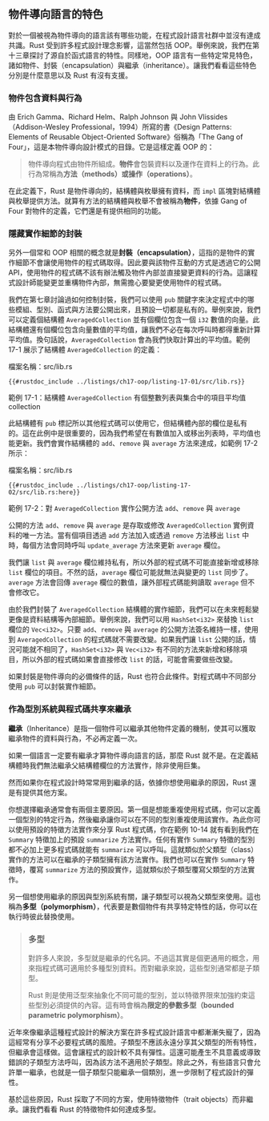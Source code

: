 ## 物件導向語言的特色

對於一個被視為物件導向的語言該有哪些功能，在程式設計語言社群中並沒有達成共識。Rust 受到許多程式設計理念影響，這當然包括 OOP。舉例來說，我們在第十三章探討了源自於函式語言的特性。同樣地，OOP 語言有一些特定常見特色，諸如物件、封裝（encapsulation）與繼承（inheritance）。讓我們看看這些特色分別是什麼意思以及 Rust 有沒有支援。

### 物件包含資料與行為

由 Erich Gamma、Richard Helm、Ralph Johnson 與 John Vlissides（Addison-Wesley Professional，1994）所寫的書《Design Patterns: Elements of Reusable Object-Oriented Software》俗稱為「The Gang of Four」，這是本物件導向設計模式的目錄。它是這樣定義 OOP 的：

> 物件導向程式由物件所組成。**物件**會包裝資料以及運作在資料上的行為。此行為常稱為**方法（methods）**或**操作（operations）**。

在此定義下，Rust 是物件導向的，結構體與枚舉擁有資料，而 `impl` 區塊對結構體與枚舉提供方法。就算有方法的結構體與枚舉不會被稱為**物件**，依據 Gang of Four 對物件的定義，它們還是有提供相同的功能。

### 隱藏實作細節的封裝

另外一個常和 OOP 相關的概念就是**封裝（encapsulation）**，這指的是物件的實作細節不會讓使用物件的程式碼取得。因此要與該物件互動的方式是透過它的公開 API，使用物件的程式碼不該有辦法觸及物件內部並直接變更資料的行為。這讓程式設計師能變更並重構物件內部，無需擔心要變更使用物件的程式碼。

我們在第七章討論過如何控制封裝，我們可以使用 `pub` 關鍵字來決定程式中的哪些模組、型別、函式與方法要公開出來，且預設一切都是私有的。舉例來說，我們可以定義個結構體 `AveragedCollection` 並有個欄位包含一個 `i32` 數值的向量。此結構體還有個欄位包含向量數值的平均值，讓我們不必在每次呼叫時都得重新計算平均值。換句話說，`AveragedCollection` 會為我們快取計算出的平均值。範例 17-1 展示了結構體 `AveragedCollection` 的定義：

<span class="filename">檔案名稱：src/lib.rs</span>

```rust,noplayground
{{#rustdoc_include ../listings/ch17-oop/listing-17-01/src/lib.rs}}
```

<span class="caption">範例 17-1：結構體 `AveragedCollection` 有個整數列表與集合中的項目平均值
collection</span>

此結構體有 `pub` 標記所以其他程式碼可以使用它，但結構體內部的欄位是私有的。這在此例中是很重要的，因為我們希望在有數值加入或移出列表時，平均值也能更新。我們會實作結構體的 `add`、`remove` 與 `average` 方法來達成，如範例 17-2 所示：

<span class="filename">檔案名稱：src/lib.rs</span>

```rust,noplayground
{{#rustdoc_include ../listings/ch17-oop/listing-17-02/src/lib.rs:here}}
```

<span class="caption">範例 17-2：對 `AveragedCollection` 實作公開方法 `add`、`remove` 與 `average`</span>

公開的方法 `add`、`remove` 與 `average` 是存取或修改 `AveragedCollection` 實例資料的唯一方法。當有個項目透過 `add` 方法加入或透過 `remove` 方法移出 `list` 中時，每個方法會同時呼叫 `update_average` 方法來更新 `average` 欄位。

我們讓 `list` 與 `average` 欄位維持私有，所以外部的程式碼不可能直接新增或移除 `list` 欄位的項目。不然的話，`average` 欄位可能就無法與變更的 `list` 同步了。`average` 方法會回傳 `average` 欄位的數值，讓外部程式碼能夠讀取 `average` 但不會修改它。

由於我們封裝了 `AveragedCollection` 結構體的實作細節，我們可以在未來輕鬆變更像是資料結構等內部細節。舉例來說，我們可以用 `HashSet<i32>` 來替換 `list` 欄位的 `Vec<i32>`。只要 `add`、`remove` 與 `average` 的公開方法簽名維持一樣，使用到 `AveragedCollection` 的程式碼就不需要改變。如果我們讓 `list` 公開的話，情況可能就不相同了，`HashSet<i32>` 與 `Vec<i32>` 有不同的方法來新增和移除項目，所以外部的程式碼如果會直接修改 `list` 的話，可能會需要做些改變。

如果封裝是物件導向的必備條件的話，Rust 也符合此條件。對程式碼中不同部分使用 `pub` 可以封裝實作細節。

### 作為型別系統與程式碼共享來繼承

**繼承**（Inheritance）是指一個物件可以繼承其他物件定義的機制，使其可以獲取繼承物件的資料與行為，不必再定義一次。

如果一個語言一定要有繼承才算物件導向語言的話，那麼 Rust 就不是。在定義結構體時我們無法繼承父結構體欄位的方法實作，除非使用巨集。

然而如果你在程式設計時常常用到繼承的話，依據你想使用繼承的原因，Rust 還是有提供其他方案。

你想選擇繼承通常會有兩個主要原因。第一個是想能重複使用程式碼，你可以定義一個型別的特定行為，然後繼承讓你可以在不同的型別重複使用該實作。為此你可以使用預設的特徵方法實作來分享 Rust 程式碼，你在範例 10-14 就有看到我們在 `Summary` 特徵加上的預設 `summarize` 方法實作。任何有實作 `Summary` 特徵的型別都不必加上更多程式碼就能有 `summarize` 可以呼叫。這就類似於父類型（class）實作的方法可以在繼承的子類型擁有該方法實作。我們也可以在實作 `Summary` 特徵時，覆寫 `summarize` 方法的預設實作，這就類似於子類型覆寫父類型的方法實作。

另一個想使用繼承的原因與型別系統有關，讓子類型可以視為父類型來使用。這也稱為**多型（polymorphism）**，代表要是數個物件有共享特定特性的話，你可以在執行時彼此替換使用。

> ### 多型
>
> 對許多人來說，多型就是繼承的代名詞。不過這其實是個更通用的概念，用來指程式碼可適用於多種型別資料。而對繼承來說，這些型別通常都是子類型。
>
> Rust 則是使用泛型來抽象化不同可能的型別，並以特徵界限來加強約束這些型別必須提供的內容。這有時會稱為**限定的參數多型（bounded parametric polymorphism）**。

近年來像繼承這種程式設計的解決方案在許多程式設計語言中都漸漸失寵了，因為這經常有分享不必要程式碼的風險。子類型不應該永遠分享其父類型的所有特性，但繼承會這樣做。這會讓程式的設計較不具有彈性。這還可能產生不具意義或導致錯誤的子類型方法呼叫，因為該方法不適用於子類型。除此之外，有些語言只會允許單一繼承，也就是一個子類型只能繼承一個類別，進一步限制了程式設計的彈性。

基於這些原因，Rust 採取了不同的方案，使用特徵物件（trait objects）而非繼承。讓我們看看 Rust 的特徵物件如何達成多型。
